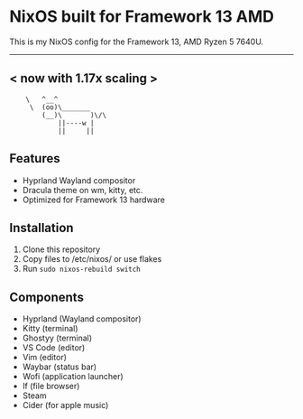 # NixOS built for Framework 13 AMD

This is my NixOS config for the Framework 13,  AMD Ryzen 5 7640U.

 ________________________
< now with 1.17x scaling >
 ------------------------
        \   ^__^
         \  (oo)\_______
            (__)\       )\/\
                ||----w |
                ||     ||

## Features

- Hyprland Wayland compositor
- Dracula theme on wm, kitty, etc.
- Optimized for Framework 13 hardware

## Installation

1. Clone this repository
2. Copy files to /etc/nixos/ or use flakes
3. Run `sudo nixos-rebuild switch`

## Components

- Hyprland (Wayland compositor)
- Kitty (terminal)
- Ghostyy (terminal)
- VS Code (editor)
- Vim (editor)
- Waybar (status bar)
- Wofi (application launcher)
- lf (file browser)
- Steam
- Cider (for apple music)
